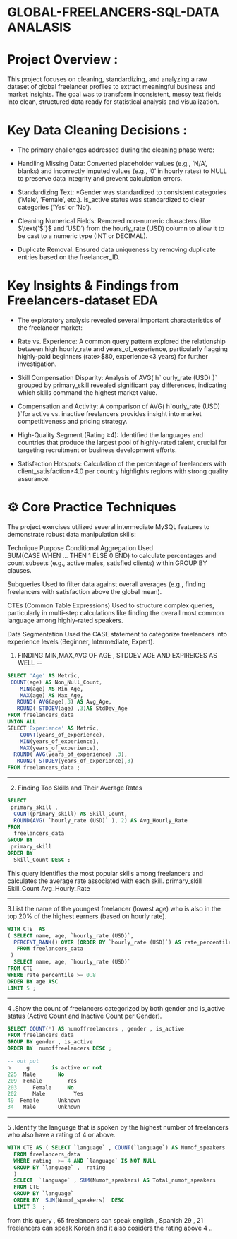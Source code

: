# GLOBAL-FREELANCERS-SQL-DATA ANALASIS 
# Project Overview :
 This project focuses on cleaning, standardizing, and analyzing a raw dataset of global freelancer profiles to extract meaningful business and market insights. The goal was to transform inconsistent, messy text fields into clean, structured data ready for statistical analysis and visualization.
 # Key Data Cleaning Decisions : 
* The primary challenges addressed during the cleaning phase were:
 
* Handling Missing Data: Converted placeholder values (e.g., ’N/A’, blanks) and incorrectly imputed values (e.g., ’0’ in hourly rates) to NULL to preserve data integrity and prevent calculation errors.

* Standardizing Text:
*Gender was standardized to consistent categories (’Male’, ’Female’, etc.).
is_active status was standardized to clear categories (’Yes’ or ’No’).

* Cleaning Numerical Fields: Removed non-numeric characters (like $\text{'$'}$ and ’USD’) from the hourly_rate (USD) column to allow it to be cast to a numeric type (INT or DECIMAL).

* Duplicate Removal: Ensured data uniqueness by removing duplicate entries based on the freelancer_ID.

# Key Insights & Findings from Freelancers-dataset  EDA
* The exploratory analysis revealed several important characteristics of the freelancer market:

 * Rate vs. Experience: A common query pattern explored the relationship between high hourly_rate and years_of_experience, particularly flagging highly-paid beginners (rate>$80, experience<3 years) for further investigation.

* Skill Compensation Disparity: Analysis of AVG( 
hˋ ourly_rate (USD) )ˋ grouped by primary_skill revealed significant pay differences, indicating which skills command the highest market value.

* Compensation and Activity: A comparison of AVG( 
hˋourly_rate (USD) )ˋfor active vs. inactive freelancers provides insight into market competitiveness and pricing strategy.

* High-Quality Segment (Rating ≥4): Identified the languages and countries that produce the largest pool of highly-rated talent, crucial for targeting recruitment or business development efforts.

* Satisfaction Hotspots: Calculation of the percentage of freelancers with client_satisfaction≥4.0 per country highlights regions with strong quality assurance.
# ⚙️ Core Practice Techniques
The project exercises utilized several intermediate MySQL features to demonstrate robust data manipulation skills:

Technique	Purpose
Conditional Aggregation	Used SUM(CASE WHEN ... THEN 1 ELSE 0 END) to calculate percentages and count subsets (e.g., active males, satisfied clients) within GROUP BY clauses.

Subqueries	Used to filter data against overall averages (e.g., finding freelancers with satisfaction above the global mean).

CTEs (Common Table Expressions)	Used to structure complex queries, particularly in multi-step calculations like finding the overall most common language among highly-rated speakers.

Data Segmentation	Used the CASE statement to categorize freelancers into experience levels (Beginner, Intermediate, Expert).



 1. FINDING MIN,MAX,AVG OF  AGE , STDDEV AGE    AND EXPIREICES AS WELL --
```sql  
SELECT 'Age' AS Metric, 
 COUNT(age) AS Non_Null_Count,
    MIN(age) AS Min_Age,
    MAX(age) AS Max_Age, 
   ROUND( AVG(age),3) AS Avg_Age, 
   ROUND( STDDEV(age) ,3)AS StdDev_Age
FROM freelancers_data
UNION ALL
SELECT'Experience' AS Metric,
    COUNT(years_of_experience),
    MIN(years_of_experience),
    MAX(years_of_experience),
  ROUND( AVG(years_of_experience) ,3),
   ROUND( STDDEV(years_of_experience),3)
FROM freelancers_data ;
 ```

------------------------------------------------------------------------------
2. Finding Top Skills and Their Average Rates

```sql
SELECT
 primary_skill ,
  COUNT(primary_skill) AS Skill_Count,
  ROUND(AVG( `hourly_rate (USD)` ), 2) AS Avg_Hourly_Rate
FROM
  freelancers_data
GROUP BY
 primary_skill
ORDER BY
  Skill_Count DESC ;
```
This query identifies the most popular skills among freelancers and calculates the average rate associated with each skill.
primary_skill	Skill_Count	Avg_Hourly_Rate

------------------------------------------------------------------------------
 3.List the name of the youngest freelancer (lowest age) who is also in the top 20% of the highest earners (based on hourly rate).
```sql
WITH CTE  AS 
( SELECT name, age, `hourly_rate (USD)`,
  PERCENT_RANK() OVER (ORDER BY `hourly_rate (USD)`) AS rate_percentile
   FROM freelancers_data
 )
  SELECT name, age, `hourly_rate (USD)`
FROM CTE
WHERE rate_percentile >= 0.8
ORDER BY age ASC
LIMIT 5 ;
```
------------------------------------------------------------------------------ 
4 .Show the count of freelancers categorized by both gender and is_active status (Active Count and Inactive Count per Gender).
```sql
SELECT COUNT(*) AS numoffreelancers , gender , is_active
FROM freelancers_data 
GROUP BY gender , is_active 
ORDER BY  numoffreelancers DESC ;

-- out put 
n     g       is active or not
225	 Male      	No
209	 Female 	   Yes
203 	Female 	   No
202 	Male 	     Yes
49 	Female    	Unknown
34	 Male 	    Unknown
```
------------------------------------------------------------------------------
5 .Identify the language that is spoken by the highest number of freelancers who also have a rating of 4 or above.
```sql
WITH CTE AS ( SELECT `language` , COUNT(`language`) AS Numof_speakers  , rating 
  FROM freelancers_data 
  WHERE rating  >= 4 AND `language` IS NOT NULL 
  GROUP BY `language` ,  rating 
  )
  SELECT  `language` , SUM(Numof_speakers) AS Total_numof_speakers
  FROM CTE 
  GROUP BY `language` 
  ORDER BY  SUM(Numof_speakers)  DESC 
  LIMIT 3  ;
```
from this query , 65 freelancers can speak english  , Spanish	29 ,
21 freelancers can speak Korean	 and it also cosiders the rating above 4 ..
